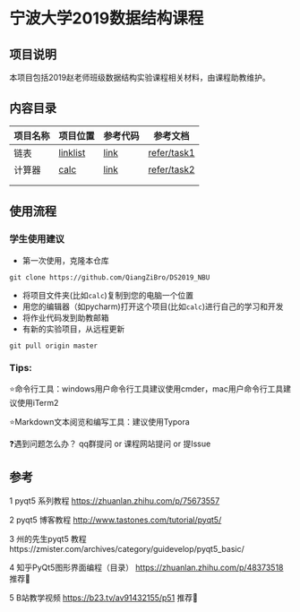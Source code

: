 # 宁波大学2019数据结构课程



## 项目说明
本项目包括2019赵老师班级数据结构实验课程相关材料，由课程助教维护。



## 内容目录

| 项目名称     | 项目位置                                                     | 参考代码                                                     | 参考文档                   |
| ------------ | ------------------------------------------------------------ | ------------------------------------------------------------ | -------------------------- |
| 链表     | [linklist](./task1-linklist) | [link](task1-linklist/main.py) | [refer/task1](refer/task1-linklist) |
| 计算器 | [calc](./task2-calc/) | [link](./task2-calc/main.py) | [refer/task2](./refer/task2-calc/) |
|  |  | | |
| | | | |



## 使用流程

### 学生使用建议

- 第一次使用，克隆本仓库

```
git clone https://github.com/QiangZiBro/DS2019_NBU
```
- 将项目文件夹(比如`calc`)复制到您的电脑一个位置 
- 用您的编辑器（如pycharm)打开这个项目(比如`calc`)进行自己的学习和开发 
- 将作业代码发到助教邮箱
- 有新的实验项目，从远程更新

```
git pull origin master
```

### Tips:

:star:命令行工具：windows用户命令行工具建议使用cmder，mac用户命令行工具建议使用iTerm2

:star:Markdown文本阅览和编写工具：建议使用Typora

:question:遇到问题怎么办？ qq群提问 or 课程网站提问 or 提Issue



## 参考

1 pyqt5 系列教程 https://zhuanlan.zhihu.com/p/75673557

2 pyqt5 博客教程 http://www.tastones.com/tutorial/pyqt5/

3 州的先生pyqt5 教程https://zmister.com/archives/category/guidevelop/pyqt5_basic/

4 知乎PyQt5图形界面编程（目录） https://zhuanlan.zhihu.com/p/48373518  推荐:star2:

5 B站教学视频 https://b23.tv/av91432155/p51 推荐:star2: